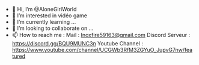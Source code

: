 - 👋 Hi, I’m @AloneGirlWorld
- 👀 I’m interested in vidéo game
- 🌱 I’m currently learning ...
- 💞️ I’m looking to collaborate on ...
- 📫 How to reach me : 
Mail : Inoxfire59163@gmail.com
Discord Serveur : https://discord.gg/BQU9MUNC3n
Youtube Channel : https://www.youtube.com/channel/UCGWb3RfM3ZGYuO_JupvG7nw/featured
<!---
AloneGirlWorld/AloneGirlWorld is a ✨ special ✨ repository because its `README.md` (this file) appears on your GitHub profile.
You can click the Preview link to take a look at your changes.
--->
